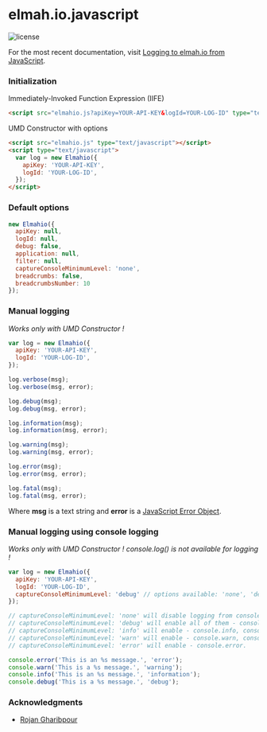 # elmah.io.javascript
![license](https://img.shields.io/hexpm/l/plug.svg?style=flat-square)

For the most recent documentation, visit [Logging to elmah.io from JavaScript](https://docs.elmah.io/logging-to-elmah-io-from-javascript/).

### Initialization

Immediately-Invoked Function Expression (IIFE)
```html
<script src="elmahio.js?apiKey=YOUR-API-KEY&logId=YOUR-LOG-ID" type="text/javascript"></script>
```

UMD Constructor with options
```html
<script src="elmahio.js" type="text/javascript"></script>
<script type="text/javascript">
  var log = new Elmahio({
    apiKey: 'YOUR-API-KEY',
    logId: 'YOUR-LOG-ID',
  });
</script>
```


### Default options
```javascript
new Elmahio({
  apiKey: null,
  logId: null,
  debug: false,
  application: null,
  filter: null,
  captureConsoleMinimumLevel: 'none',
  breadcrumbs: false,
  breadcrumbsNumber: 10
});
```

### Manual logging
*Works only with UMD Constructor !*
```javascript
var log = new Elmahio({
  apiKey: 'YOUR-API-KEY',
  logId: 'YOUR-LOG-ID',
});

log.verbose(msg);
log.verbose(msg, error);

log.debug(msg);
log.debug(msg, error);

log.information(msg);
log.information(msg, error);

log.warning(msg);
log.warning(msg, error);

log.error(msg);
log.error(msg, error);

log.fatal(msg);
log.fatal(msg, error);
```
Where __msg__ is a text string and __error__ is a [JavaScript Error Object](https://developer.mozilla.org/en-US/docs/Web/JavaScript/Reference/Global_Objects/Error).

### Manual logging using console logging
*Works only with UMD Constructor !
console.log() is not available for logging !*
```javascript
var log = new Elmahio({
  apiKey: 'YOUR-API-KEY',
  logId: 'YOUR-LOG-ID',
  captureConsoleMinimumLevel: 'debug' // options available: 'none', 'debug', 'info', 'warn', 'error'
});

// captureConsoleMinimumLevel: 'none' will disable logging from console;
// captureConsoleMinimumLevel: 'debug' will enable all of them - console.debug, console.info, console.warn, console.error;
// captureConsoleMinimumLevel: 'info' will enable - console.info, console.warn, console.error;
// captureConsoleMinimumLevel: 'warn' will enable - console.warn, console.error;
// captureConsoleMinimumLevel: 'error' will enable - console.error.

console.error('This is an %s message.', 'error');
console.warn('This is a %s message.', 'warning');
console.info('This is an %s message.', 'information');
console.debug('This is a %s message.', 'debug');
```


### Acknowledgments

* [Rojan Gharibpour](https://github.com/Sojaner)
